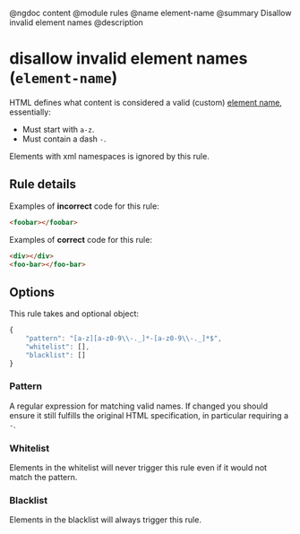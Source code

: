 @ngdoc content
@module rules
@name element-name
@summary Disallow invalid element names
@description

# disallow invalid element names (`element-name`)

HTML defines what content is considered a valid (custom) [element
name](https://www.w3.org/TR/custom-elements/#valid-custom-element-name), essentially:

- Must start with `a-z`.
- Must contain a dash `-`.

Elements with xml namespaces is ignored by this rule.

## Rule details

Examples of **incorrect** code for this rule:

```html
<foobar></foobar>
```

Examples of **correct** code for this rule:

```html
<div></div>
<foo-bar></foo-bar>
```

## Options

This rule takes and optional object:

```javascript
{
    "pattern": "[a-z][a-z0-9\\-._]*-[a-z0-9\\-._]*$",
    "whitelist": [],
    "blacklist": []
}
```

### Pattern

A regular expression for matching valid names. If changed you should ensure it
still fulfills the original HTML specification, in particular requiring a `-`.

### Whitelist

Elements in the whitelist will never trigger this rule even if it would not
match the pattern.

### Blacklist

Elements in the blacklist will always trigger this rule.
